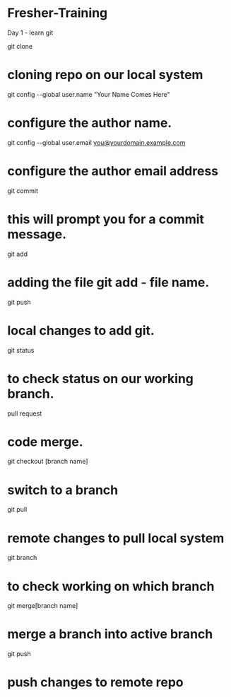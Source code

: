 # Fresher-Training
Day 1 - learn git

git clone 
# cloning repo on our local system
git config --global user.name "Your Name Comes Here"
# configure the author name.
git config --global user.email you@yourdomain.example.com
# configure the author email address
git commit
# this will prompt you for a commit message.
git add
# adding the file git add - file name.
git push
# local changes to add git.
git status 
# to check status on our working branch.
pull request
# code merge.
git checkout [branch name]
# switch to a branch
git pull
# remote changes to pull local system
git branch
# to check working on which branch
git merge[branch name]
# merge a branch into active branch
git push 
# push changes to remote repo
